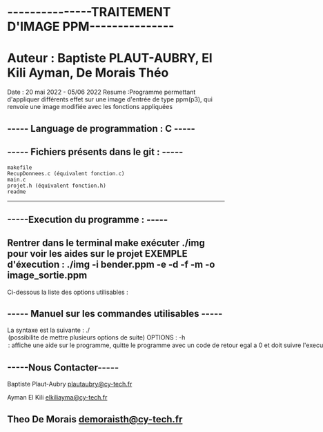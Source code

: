 
 

# ---------------TRAITEMENT D'IMAGE PPM---------------

#  Auteur : Baptiste PLAUT-AUBRY, El Kili Ayman, De Morais Théo
  Date : 20 mai 2022 - 05/06 2022
  Resume :Programme permettant d'appliquer différents effet sur une image d'entrée de type ppm(p3), qui renvoie une image modifiée avec les fonctions appliquées

## ----- Language de programmation : C -----

## ----- Fichiers présents dans le git : -----
    makefile
    RecupDonnees.c (équivalent fonction.c)
    main.c
    projet.h (équivalent fonction.h)
    readme
---------------------------------------------

## -----Execution du programme : -----
  Rentrer dans le terminal
  make 
  exécuter ./img pour voir les aides sur le projet
  EXEMPLE d'éxecution : ./img -i bender.ppm -e -d -f -m -o image_sortie.ppm
---------------------------------------------

 Ci-dessous la liste des options utilisables :


## ----- Manuel sur les commandes utilisables -----
  La syntaxe est la suivante : ./<executable> <option> (possibilite de mettre plusieurs options de suite)
  OPTIONS :
  -h <option>: affiche une aide sur le programme, quitte le programme avec un code de retour egal a 0 et doit suivre l'executable 
  -b <seuil>: binarise une image 
  -c : realise un renforcement de contraste
  -d : realise une dilatation 
  -e : realise une erosion
  -f : realise un flou
  -i <fichier> : definit le fichier d'entree, OBLIGATOIRE (sauf si -h utilisee) 
  -l : realise une detection de contours/lignes 
  -g : convertit l'image en niveau de gris
  -o <fichier> : definit le fichier de sortie 
  -r : realise un recadrage dynamique 
  -x <largeur> <hauteur> <epaisseur> : realise une croix (Ne MARCHE bien QUE POUR LARGEUR == HAUTEUR ) : bug qui sera corrigé dans une version future v1.02 du programme
  -m : realise le miroir d une image 
  -n : realise le negatif d une image 
  -p : pivote une image de 90 degres dans le sens horaire (Ne MARCHE bien QUE POUR LARGEUR == HAUTEUR ) : bug qui sera corrigé dans une version future v1.02 du programme

## -----Nous Contacter-----
  Baptiste Plaut-Aubry 
  plautaubry@cy-tech.fr

  Ayman El Kili
  elkiliayma@cy-tech.fr

  Theo De Morais
  demoraisth@cy-tech.fr
-------------------------

